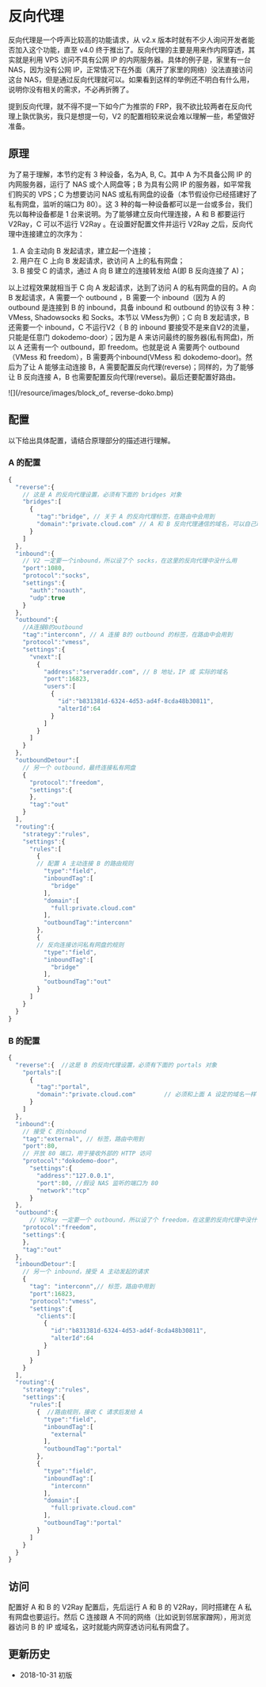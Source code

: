 # 反向代理

反向代理是一个呼声比较高的功能请求，从 v2.x 版本时就有不少人询问开发者能否加入这个功能，直至 v4.0 终于推出了。反向代理的主要是用来作内网穿透，其实就是利用 VPS 访问不具有公网 IP 的内网服务器。具体的例子是，家里有一台 NAS，因为没有公网 IP，正常情况下在外面（离开了家里的网络）没法直接访问这台 NAS，但是通过反向代理就可以。如果看到这样的举例还不明白有什么用，说明你没有相关的需求，不必再折腾了。

提到反向代理，就不得不提一下如今广为推崇的 FRP，我不欲比较两者在反向代理上孰优孰劣，我只是想提一句，V2 的配置相较来说会难以理解一些，希望做好准备。

## 原理

为了易于理解，本节约定有 3 种设备，名为A, B, C。其中 A 为不具备公网 IP 的内网服务器，运行了 NAS 或个人网盘等；B 为具有公网 IP 的服务器，如平常我们购买的 VPS；C 为想要访问 NAS 或私有网盘的设备（本节假设你已经搭建好了私有网盘，监听的端口为 80）。这 3 种的每一种设备都可以是一台或多台，我们先以每种设备都是 1 台来说明。为了能够建立反向代理连接，A 和 B 都要运行 V2Ray，C 可以不运行 V2Ray 。在设置好配置文件并运行 V2Ray 之后，反向代理中连接建立的次序为：


1. A 会主动向 B 发起请求，建立起一个连接；
1. 用户在 C 上向 B 发起请求，欲访问 A 上的私有网盘；
1. B 接受 C 的请求，通过 A 向 B 建立的连接转发给 A(即 B 反向连接了 A)；

以上过程效果就相当于 C 向 A 发起请求，达到了访问 A 的私有网盘的目的。A 向 B 发起请求，A 需要一个 outbound ，B 需要一个 inbound（因为 A 的 outbound 是连接到 B 的 inbound，具备 inbound 和 outbound 的协议有 3 种：VMess, Shadowsocks 和 Socks。本节以 VMess为例）；C 向 B 发起请求，B 还需要一个 inbound，C 不运行V2（ B 的 inbound 要接受不是来自V2的流量，只能是任意门 dokodemo-door）；因为是 A 来访问最终的服务器(私有网盘)，所以 A 还需有一个 outbound，即 freedom。也就是说 A 需要两个 outbound（VMess 和 freedom），B 需要两个inbound(VMess 和 dokodemo-door)。然后为了让 A 能够主动连接 B，A 需要配置反向代理(reverse)；同样的，为了能够让 B 反向连接 A，B 也需要配置反向代理(reverse)。最后还要配置好路由。

![](/resource/images/block_of_ reverse-doko.bmp)

## 配置

以下给出具体配置，请结合原理部分的描述进行理解。

### A 的配置

```javascript
{  
  "reverse":{ 
    // 这是 A 的反向代理设置，必须有下面的 bridges 对象
    "bridges":[  
      {  
        "tag":"bridge", // 关于 A 的反向代理标签，在路由中会用到
        "domain":"private.cloud.com" // A 和 B 反向代理通信的域名，可以自己取一个，可以不是自己购买的域名，但必须跟下面 B 中的 reverse 配置的域名一致
      }
    ]
  },
  "inbound":{  
    // V2 一定要一个inbound，所以设了个 socks，在这里的反向代理中没什么用
    "port":1080,
    "protocol":"socks",
    "settings":{  
      "auth":"noauth",
      "udp":true
    }
  },
  "outbound":{  
    //A连接B的outbound  
    "tag":"interconn", // A 连接 B的 outbound 的标签，在路由中会用到
    "protocol":"vmess",
    "settings":{  
      "vnext":[  
        {  
          "address":"serveraddr.com", // B 地址，IP 或 实际的域名
          "port":16823,
          "users":[  
            {  
              "id":"b831381d-6324-4d53-ad4f-8cda48b30811",
              "alterId":64
            }
          ]
        }
      ]
    }
  },
  "outboundDetour":[  
    // 另一个 outbound，最终连接私有网盘    
    {  
      "protocol":"freedom",
      "settings":{  
      },
      "tag":"out"
    }
  ],
  "routing":{  
    "strategy":"rules",
    "settings":{  
      "rules":[  
        {  
        // 配置 A 主动连接 B 的路由规则
          "type":"field",
          "inboundTag":[  
            "bridge"
          ],
          "domain":[  
            "full:private.cloud.com"
          ],
          "outboundTag":"interconn"
        },
        {  
        // 反向连接访问私有网盘的规则
          "type":"field",
          "inboundTag":[  
            "bridge"
          ],
          "outboundTag":"out"
        }
      ]
    }
  }
}
```

### B 的配置

```javascript
{  
  "reverse":{  //这是 B 的反向代理设置，必须有下面的 portals 对象
    "portals":[  
      {  
        "tag":"portal",
        "domain":"private.cloud.com"        // 必须和上面 A 设定的域名一样
      }
    ]
  },
  "inbound":{  
    // 接受 C 的inbound
    "tag":"external", // 标签，路由中用到
    "port":80,
    // 开放 80 端口，用于接收外部的 HTTP 访问 
    "protocol":"dokodemo-door",
      "settings":{  
        "address":"127.0.0.1",
        "port":80, //假设 NAS 监听的端口为 80
        "network":"tcp"
      }
  },
  "outbound":{  
      // V2Ray 一定要一个 outbound，所以设了个 freedom，在这里的反向代理中没什么用
    "protocol":"freedom",
    "settings":{  
    },
    "tag":"out"
  },
  "inboundDetour":[  
    // 另一个 inbound，接受 A 主动发起的请求  
    {  
      "tag": "interconn",// 标签，路由中用到
      "port":16823,
      "protocol":"vmess",
      "settings":{  
        "clients":[  
          {  
            "id":"b831381d-6324-4d53-ad4f-8cda48b30811",
            "alterId":64
          }
        ]
      }
    }
  ],
  "routing":{  
    "strategy":"rules",
    "settings":{  
      "rules":[  
        {  //路由规则，接收 C 请求后发给 A
          "type":"field",
          "inboundTag":[  
            "external"
          ],
          "outboundTag":"portal"
        },
        {  
          "type":"field",
          "inboundTag":[  
            "interconn"
          ],
          "domain":[  
            "full:private.cloud.com"
          ],
          "outboundTag":"portal"
        }
      ]
    }
  }
}
```

## 访问

配置好 A 和 B 的 V2Ray 配置后，先后运行 A 和 B 的 V2Ray，同时搭建在 A 私有网盘也要运行。然后 C 连接跟 A 不同的网络（比如说到邻居家蹭网），用浏览器访问 B 的 IP 或域名，这时就能内网穿透访问私有网盘了。


## 更新历史

- 2018-10-31 初版


